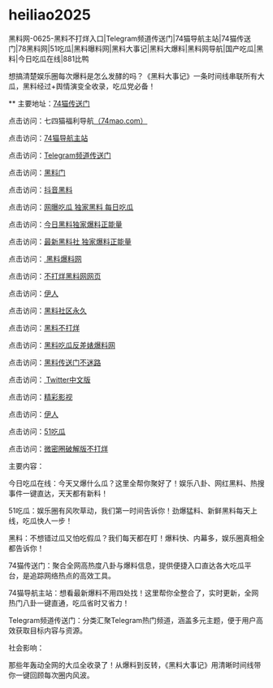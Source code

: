 # heiliao2025
黑料网-0625-黑料不打烊入口|Telegram频道传送门|74猫导航主站|74猫传送门|78黑料网|51吃瓜|黑料曝料网|黑料大事记|黑料大爆料|黑料网导航|国产吃瓜|黑料|今日吃瓜在线|881比鸭

想搞清楚娱乐圈每次爆料是怎么发酵的吗？《黑料大事记》一条时间线串联所有大瓜，黑料经过+舆情演变全收录，吃瓜党必备！

** 主要地址：<a href="https://74mao.com/">74猫传送门</a>

点击访问：七四猫福利导航<a href="https://74mao.com/">（74mao.com）</a>

点击访问：<a href="https://74mao.com/">74猫导航主站</a>

点击访问：<a href="https://74mao.com/">Telegram频道传送门</a>

点击访问：<a href="https://hl453.pages.dev/">黑料门</a>

点击访问：<a href="https://hl386.pages.dev/">抖音黑料</a>

点击访问：<a href="https://hl451.pages.dev/">网曝吃瓜 独家黑料 每日吃瓜</a>

点击访问：<a href="https://hl385.pages.dev/">今日黑料独家爆料正能量 </a>

点击访问：<a href="https://hl454.pages.dev/">最新黑料社 独家爆料正能量</a>

点击访问：<a href="https://hl374.pages.dev/"> 黑料爆料网</a>

点击访问：<a href="https://cg10-1.pages.dev/">不打烊黑料网网页</a>

点击访问：<a href="https://cg06-1.pages.dev/">伊人</a>

点击访问：<a href="https://hl378.pages.dev/">黑料社区永久</a>

点击访问：<a href="https://hl450.pages.dev/">黑料不打烊</a>

点击访问：<a href="https://hl449.pages.dev/">黑料吃瓜反差婊爆料网</a>

点击访问：<a href="https://hl401.pages.dev/">黑料传送门不迷路</a>

点击访问：<a href="https://hi65-1.pages.dev/"> Twitter中文版 </a>

点击访问：<a href="https://cg85.pages.dev/">精彩影视</a>

点击访问：<a href="https://cg32-1.pages.dev/">伊人</a>

点击访问：<a href="https://cg70-1.pages.dev/">51吃瓜</a>

点击访问：<a href="https://cg97.pages.dev/">微密圈破解版不打烊</a>

主要内容：

今日吃瓜在线：今天又爆什么瓜？这里全帮你聚好了！娱乐八卦、网红黑料、热搜事件一键直达，天天都有新料！

51吃瓜：娱乐圈有风吹草动，我们第一时间告诉你！劲爆猛料、新鲜黑料每天上线，吃瓜快人一步！

黑料：不想错过瓜又怕吃假瓜？我们每天都在盯！爆料快、内幕多，娱乐圈真相全都告诉你！

74猫传送门：聚合全网高热度八卦与爆料信息，提供便捷入口直达各大吃瓜平台，是追踪网络热点的高效工具。

74猫导航主站：想看最新爆料不用四处找！这里帮你全整合了，实时更新，全网热门八卦一键直通，吃瓜省时又省力！

Telegram频道传送门：分类汇聚Telegram热门频道，涵盖多元主题，便于用户高效获取目标内容与资源。

社会影响：

那些年轰动全网的大瓜全收录了！从爆料到反转，《黑料大事记》用清晰时间线带你一键回顾每次圈内风波。

<span style="display:none;">[Canonical link](https://github.com/eee20250625/eee9）</span>
